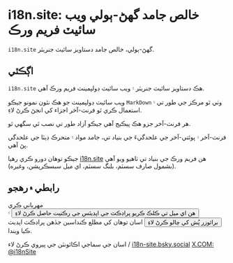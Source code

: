 # i18n.site: خالص جامد گھڻ-ٻولي ويب سائيٽ فريم ورڪ

`i18n.site` گھڻ-ٻولي، خالص جامد دستاويز سائيٽ جنريٽر.

## اڳڪٿي

`i18n.site` هڪ دستاويز سائيٽ جنريٽر ۽ ويب سائيٽ ڊولپمينٽ فريم ورڪ آهي.

ويب سائيٽ ڊولپمينٽ جو هڪ نئون نمونو جيڪو `MarkDown` وٺي ٿو مرڪز جي طور تي ۽ استعمال ڪري ٿو فرنٽ-آخر اجزاء کي انجڻ ڪرڻ لاءِ.

هر فرنٽ-آخر جزو هڪ پيڪيج آهي جيڪو آزاد طور تي نصب ٿي سگهي ٿو.

فرنٽ-آخر ۽ پوئتي-آخر جي علحدگيءَ جي بنياد تي، جامد مواد ۽ متحرڪ ڊيٽا جي علحدگي پڻ آهي.

جيڪو توهان دورو ڪري رهيا [i18n.site](/) هن فريم ورڪ جي بنياد تي ٺاهيو ويو آهي (بشمول صارف سسٽم، بلنگ سسٽم، اي ميل سبسڪرپشن، وغيره).

## رابطي ۾ رهجو

مھرباني ڪري <button onclick="mailsub()">ھن اي ميل تي ڪلڪ ڪريو پراڊڪٽ جي اپڊيٽس جي رڪنيت حاصل ڪرڻ لاءِ</button> ۽ <button onclick="webpush()">برائوزر پُش کي چالو ڪرڻ لاءِ</button> اسان توھان کي مطلع ڪنداسين جڏھن پراڊڪٽ اپڊيٽ ڪيا ويندا.

اسان جي سماجي اڪائونٽن جي پيروي ڪرڻ لاء / [i18n-site.bsky.social](https://bsky.app/profile/i18n-site.bsky.social) [X.COM: @i18nSite](https://x.com/i18nSite)
